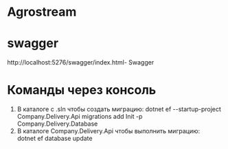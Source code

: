 # Agrostream

# swagger
http://localhost:5276/swagger/index.html- Swagger

# Команды через консоль
1) В каталоге с .sln чтобы создать миграцию:
dotnet ef --startup-project Company.Delivery.Api migrations add Init -p Company.Delivery.Database
2) В каталоге Company.Delivery.Api чтобы выполнить миграцию:  
dotnet ef database update

